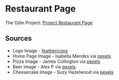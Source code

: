 # Restaurant Page
The Odin Project: [Project Restaurant Page](https://www.theodinproject.com/lessons/node-path-javascript-restaurant-page)


## Sources
* Logo Image - [feathericons](https://feathericons.com/)
* Home Page Image - Isabella Mendes via [pexels](https://www.pexels.com/photo/four-assorted-liquor-bottles-340996/)
* Pizza Image - James Collington via [pexels](https://www.pexels.com/photo/freshly-baked-pizza-in-commercial-oven-30512710/)
* Beer image - Alex P via [pexels](https://www.pexels.com/photo/drinking-glass-1009068/)
* Cheesecake image - Suzy Hazelwood via [pexels](https://www.pexels.com/photo/cheesecake-1126359/)